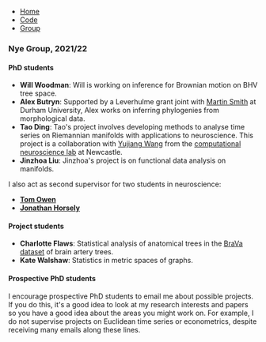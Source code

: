 <link rel="stylesheet" type="text/css" href="/css/main.css">
<meta name="keywords" content="Tom Nye; probability; statistics; Newcastle; geometry; phylogenetics; phylogenetic tree;">

<div class="topnav">
<ul>
  <li style="display:none;"></li>
  <li><a href="index.html">Home</a></li>
  <li><a href="code.html">Code</a></li>
  <li><a href="group.html">Group</a></li>
</ul>
</div>


### Nye Group, 2021/22

#### PhD students

* **Will Woodman**: Will is working on inference for Brownian motion on BHV tree space.
* **Alex Butryn**: Supported by a Leverhulme grant joint with [Martin Smith](https://smithlabdurham.github.io/) at Durham University, Alex works on inferring phylogenies from morphological data. 
* **Tao Ding**: Tao's project involves developing methods to analyse time series on Riemannian manifolds with applications to neuroscience. This project is a collaboration with [Yujiang Wang](https://www.ncl.ac.uk/computing/staff/profile/yujiangwang.html) from the [computational neuroscience lab](https://sites.google.com/view/cnnp-lab/) at Newcastle. 
* **Jinzhoa Liu**: Jinzhoa's project is on functional data analysis on manifolds. 

I also act as second supervisor for two students in neuroscience:
* **[Tom Owen](https://www.ncl.ac.uk/bigdata/people/people/owentom.html)**
* **[Jonathan Horsely](https://www.ncl.ac.uk/bigdata/people/people/horsleyjonathan.html)**

#### Project students

* **Charlotte Flaws**: Statistical analysis of anatomical trees in the [BraVa dataset](http://cng.gmu.edu/brava/all_subjects.php?clear=1) of brain artery trees.
* **Kate Walshaw**: Statistics in metric spaces of graphs. 

#### Prospective PhD students

I encourage prospective PhD students to email me about possible projects. 
If you do this, it's a good idea to look at my research interests and papers so you have a good idea about the areas you might work on. 
For example, I do not supervise projects on Euclidean time series or econometrics, despite receiving many emails along these lines. 
